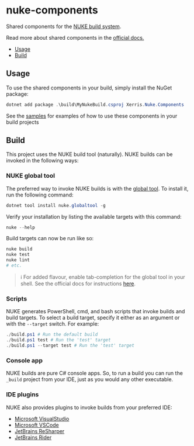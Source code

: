 # nuke-components

Shared components for the [NUKE build system](https://nuke.build/).

Read more about shared components in the [official docs.](https://nuke.build/docs/sharing/build-components/)

- [Usage](#usage)
- [Build](#build)

## Usage

To use the shared components in your build, simply install the NuGet package:

```powershell
dotnet add package .\build\MyNukeBuild.csproj Xerris.Nuke.Components
```

See the [samples](./samples/) for examples of how to use these components in
your build projects

## Build

This project uses the NUKE build tool (naturally). NUKE builds can be invoked
in the following ways:

### NUKE global tool

The preferred way to invoke NUKE builds is with the [global tool](https://nuke.build/docs/getting-started/setup.html).
To install it, run the following command:

```powershell
dotnet tool install nuke.globaltool -g
```

Verify your installation by listing the available targets with this command:

```powershell
nuke --help
```

Build targets can now be run like so:

```powershell
nuke build
nuke test
nuke lint
# etc.
```

> ℹ For added flavour, enable tab-completion for the global tool in your shell.
> See the official docs for instructions [here](https://nuke.build/docs/global-tool/shell-completion/).

### Scripts

NUKE generates PowerShell, cmd, and bash scripts that invoke builds and build
targets. To select a build target, specify it either as an argument or with the
`--target` switch. For example:

```powershell
./build.ps1 # Run the default build
./build.ps1 test # Run the 'test' target
./build.ps1 --target test # Run the 'test' target
```

### Console app

NUKE builds are pure C# console apps. So, to run a build you can run the
`_build` project from your IDE, just as you would any other executable.

### IDE plugins

NUKE also provides plugins to invoke builds from your preferred IDE:

- [Microsoft VisualStudio](https://nuke.build/visualstudio)
- [Microsoft VSCode](https://nuke.build/vscode)
- [JetBrains ReSharper](https://nuke.build/resharper)
- [JetBrains Rider](https://nuke.build/rider)
